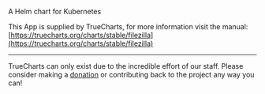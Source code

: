 A Helm chart for Kubernetes

This App is supplied by TrueCharts, for more information visit the manual: [https://truecharts.org/charts/stable/filezilla](https://truecharts.org/charts/stable/filezilla)

---

TrueCharts can only exist due to the incredible effort of our staff.
Please consider making a [donation](https://truecharts.org/about/sponsor) or contributing back to the project any way you can!
